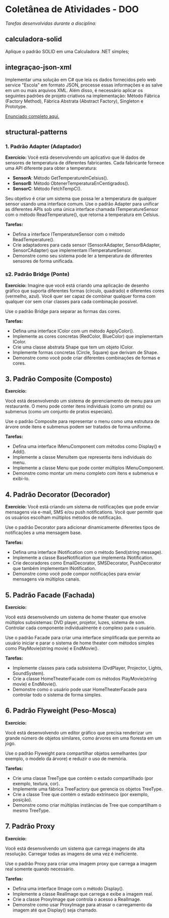 # Coletânea de Atividades - DOO
*Tarefas desenvolvidas durante a disciplina:*

## **calculadora-solid** 
Aplique o padrão SOLID em uma Calculadora .NET simples;

## **integraçao-json-xml** 
Implementar uma solução em C# que leia os dados fornecidos pelo web service "Escola" em formato JSON, processe essas informações e as salve em um ou mais arquivos XML. Além disso, é necessário aplicar os seguintes padrões de projeto criativos na implementação: Método Fábrica (Factory Method), Fábrica Abstrata (Abstract Factory), Singleton e Prototype.

[Enunciado completo aqui.](https://chatgpt.com/share/67123016-7e88-800e-8ec0-f9324d7127e4)

## **structural-patterns** 
### 1. Padrão Adapter (Adaptador)

**Exercício:**
Você está desenvolvendo um aplicativo que lê dados de sensores de temperatura de diferentes fabricantes. Cada fabricante fornece uma API diferente para obter a temperatura:

- **SensorA**: Método GetTemperatureInCelsius().
- **SensorB**: Método ObtenerTemperaturaEnCentigrados().
- **SensorC**: Método FetchTempC().

Seu objetivo é criar um sistema que possa ler a temperatura de qualquer sensor usando uma interface comum. Use o padrão Adapter para unificar as diferentes APIs sob uma única interface chamada ITemperatureSensor com o método ReadTemperature(), que retorna a temperatura em Celsius.

**Tarefas:**

- Defina a interface ITemperatureSensor com o método ReadTemperature().
- Crie adaptadores para cada sensor (SensorAAdapter, SensorBAdapter, SensorCAdapter) que implementam ITemperatureSensor.
- Demonstre como seu sistema pode ler a temperatura de diferentes sensores de forma unificada.

### s2. Padrão Bridge (Ponte)

****Exercício:****
Imagine que você está criando uma aplicação de desenho gráfico que suporta diferentes formas (círculo, quadrado) e diferentes cores (vermelho, azul). Você quer ser capaz de combinar qualquer forma com qualquer cor sem criar classes para cada combinação possível.

Use o padrão Bridge para separar as formas das cores.

**Tarefas:**

- Defina uma interface IColor com um método ApplyColor().
- Implemente as cores concretas (RedColor, BlueColor) que implementam IColor.
- Crie uma classe abstrata Shape que tem um objeto IColor.
- Implemente formas concretas (Circle, Square) que derivam de Shape.
- Demonstre como você pode criar diferentes combinações de formas e cores.

## 3. Padrão Composite (Composto)

**Exercício:**

Você está desenvolvendo um sistema de gerenciamento de menu para um restaurante. O menu pode conter itens individuais (como um prato) ou submenus (como um conjunto de pratos especiais).

Use o padrão Composite para representar o menu como uma estrutura de árvore onde itens e submenus podem ser tratados de forma uniforme.

**Tarefas:**

- Defina uma interface IMenuComponent com métodos como Display() e Add().
- Implemente a classe MenuItem que representa itens individuais do menu.
- Implemente a classe Menu que pode conter múltiplos IMenuComponent.
- Demonstre como montar um menu completo com itens e submenus e exibi-lo.

## 4. Padrão Decorator (Decorador)

****Exercício:****
Você está criando um sistema de notificações que pode enviar mensagens via e-mail, SMS e/ou push notifications. Você quer permitir que os usuários escolham múltiplos métodos de notificação.

Use o padrão Decorator para adicionar dinamicamente diferentes tipos de notificações a uma mensagem base.

**Tarefas:**

- Defina uma interface INotification com o método Send(string message).
- Implemente a classe BaseNotification que implementa INotification.
- Crie decoradores como EmailDecorator, SMSDecorator, PushDecorator que também implementam INotification.
- Demonstre como você pode compor notificações para enviar mensagens via múltiplos canais.

## 5. Padrão Facade (Fachada)

**Exercício:**

Você está desenvolvendo um sistema de home theater que envolve múltiplos subsistemas: DVD player, projetor, luzes, sistema de som. Controlar cada componente individualmente é complexo para o usuário.

Use o padrão Facade para criar uma interface simplificada que permita ao usuário iniciar e parar o sistema de home theater com métodos simples como PlayMovie(string movie) e EndMovie().

**Tarefas:**

- Implemente classes para cada subsistema (DvdPlayer, Projector, Lights, SoundSystem).
- Crie a classe HomeTheaterFacade com os métodos PlayMovie(string movie) e EndMovie().
- Demonstre como o usuário pode usar HomeTheaterFacade para controlar todo o sistema de forma simples.

## 6. Padrão Flyweight (Peso-Mosca)

**Exercício:**

Você está desenvolvendo um editor gráfico que precisa renderizar um grande número de objetos similares, como árvores em uma floresta em um jogo.

Use o padrão Flyweight para compartilhar objetos semelhantes (por exemplo, o modelo da árvore) e reduzir o uso de memória.

**Tarefas:**

- Crie uma classe TreeType que contém o estado compartilhado (por exemplo, textura, cor).
- Implemente uma fábrica TreeFactory que gerencia os objetos TreeType.
- Crie a classe Tree que contém o estado extrínseco (por exemplo, posição).
- Demonstre como criar múltiplas instâncias de Tree que compartilham o mesmo TreeType.

## 7. Padrão Proxy

**Exercício:**

Você está desenvolvendo um sistema que carrega imagens de alta resolução. Carregar todas as imagens de uma vez é ineficiente.

Use o padrão Proxy para criar uma imagem proxy que carrega a imagem real somente quando necessário.

**Tarefas:**

- Defina uma interface IImage com o método Display().
- Implemente a classe RealImage que carrega e exibe a imagem real.
- Crie a classe ProxyImage que controla o acesso a RealImage.
- Demonstre como usar ProxyImage para atrasar o carregamento da imagem até que Display() seja chamado.


